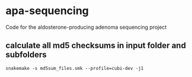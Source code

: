 # apa-sequencing
Code for the aldosterone-producing adenoma sequencing project

## calculate all md5 checksums in input folder and subfolders
<code>snakemake -s md5sum_files.smk --profile=cubi-dev -j1<code>